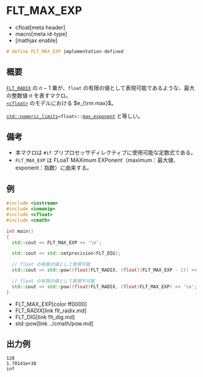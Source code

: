 # FLT_MAX_EXP
* cfloat[meta header]
* macro[meta id-type]
* [mathjax enable]

```cpp
# define FLT_MAX_EXP implementation-defined
```

## 概要
[`FLT_RADIX`](flt_radix.md) の $n - 1$ 乗が、`float` の有限の値として表現可能であるような、最大の整数値 $n$ を表すマクロ。  
[`<cfloat>`](../cfloat.md) のモデルにおける $e_{\rm max}$。

[`std::numeric_limits`](/reference/limits/numeric_limits.md)`<float>::`[`max_exponent`](/reference/limits/numeric_limits/max_exponent.md) と等しい。


## 備考
- 本マクロは `#if` プリプロセッサディレクティブに使用可能な定数式である。
- `FLT_MAX_EXP` は FLoaT MAXimum EXPonent（maximum：最大値、exponent：指数）に由来する。


## 例
```cpp
#include <iostream>
#include <iomanip>
#include <cfloat>
#include <cmath>

int main()
{
  std::cout << FLT_MAX_EXP << '\n';

  std::cout << std::setprecision(FLT_DIG);

  // float の有限の値として表現可能
  std::cout << std::pow((float)FLT_RADIX, (float)(FLT_MAX_EXP - 1)) << '\n';

  // float の有限の値として表現不可能
  std::cout << std::pow((float)FLT_RADIX, (float)FLT_MAX_EXP) << '\n';
}
```
* FLT_MAX_EXP[color ff0000]
* FLT_RADIX[link flt_radix.md]
* FLT_DIG[link flt_dig.md]
* std::pow[link ../cmath/pow.md]

## 出力例
```
128
1.70141e+38
inf
```
